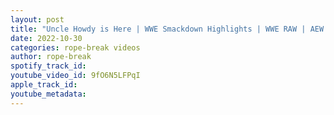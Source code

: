 ```yaml
---
layout: post
title: "Uncle Howdy is Here | WWE Smackdown Highlights | WWE RAW | AEW Dynamite"
date: 2022-10-30
categories: rope-break videos
author: rope-break
spotify_track_id: 
youtube_video_id: 9fO6N5LFPqI
apple_track_id: 
youtube_metadata: 
---
```

